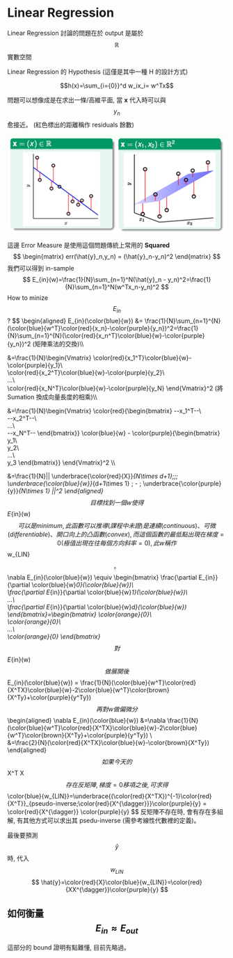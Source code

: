 # Linear Regression

Linear Regression 討論的問題在於 output 是屬於 $$\mathbb{R}$$ 實數空間

Linear Regression 的 Hypothesis (這僅是其中一種 H 的設計方式)

$$h(x)=\sum_{i={0}}^d w_ix_i= w^Tx$$

問題可以想像成是在求出一條/高維平面, 當 **x** 代入時可以與 $$y_n$$ 愈接近。 (紅色標出的距離稱作 residuals 餘數)

![](illustrationLR.jpg)

這邊 Error Measure 是使用這個問題傳統上常用的 **Squared**
$$
\begin{matrix}
err(\hat{y}_n,y_n) = (\hat{y}_n-y_n)^2
\end{matrix}
$$
我們可以得到 in-sample
$$
E_{in}(w)=\frac{1}{N}\sum_{n=1}^N(\hat{y}_n - y_n)^2=\frac{1}{N}\sum_{n=1}^N(w^Tx_n-y_n)^2
$$
How to minize $$E_{in}$$?
$$
\begin{aligned}
E_{in}(\color{blue}{w}) &= \frac{1}{N}\sum_{n=1}^{N}(\color{blue}{w^T}\color{red}{x_n}-\color{purple}{y_n})^2=\frac{1}{N}\sum_{n=1}^{N}(\color{red}{x_n^T}\color{blue}{w}-\color{purple}{y_n})^2 (矩陣乘法的交換)\\\

&=\frac{1}{N}\begin{Vmatrix}
\color{red}{x_1^T}\color{blue}{w}-\color{purple}{y_1}\\\
\color{red}{x_2^T}\color{blue}{w}-\color{purple}{y_2}\\\
...\\\
\color{red}{x_N^T}\color{blue}{w}-\color{purple}{y_N}
\end{Vmatrix}^2 (將 Sumation 換成向量長度的相乘)\\\

&=\frac{1}{N}\begin{Vmatrix}
\color{red}{\begin{bmatrix}
--x_1^T--\\\
--x_2^T--\\\
...\\\
--x_N^T--
\end{bmatrix}}
\color{blue}{w} -
\color{purple}{\begin{bmatrix}
y_1\\\
y_2\\\
...\\\
y_3
\end{bmatrix}}
\end{Vmatrix}^2 \\\

&=\frac{1}{N}||
\underbrace{\color{red}{X}}_{N\times d+1}\;\;\;
\underbrace{\color{blue}{w}}_{d+1\times 1} \; - \;
\underbrace{\color{purple}{y}}_{N\times 1}
||^2
\end{aligned}
$$
目標找到一個 w 使得 $$E_{in}(w)$$ 可以是 minimum, 此函數可以推導 (課程中未證) 是連續(continuous)、可微(differentiable)、開口向上的凸函數(convex), 而這個函數的最低點出現在梯度 = 0 (極值出現在往每個方向斜率 = 0), 此 w 稱作 $$w_{LIN}$$。
$$
\nabla E_{in}(\color{blue}{w}) \equiv
\begin{bmatrix}
\frac{\partial E_{in}}{\partial \color{blue}{w}_0}(\color{blue}{w})\\\
\frac{\partial E_{in}}{\partial \color{blue}{w}_1}(\color{blue}{w})\\\
...\\\
\frac{\partial E_{in}}{\partial \color{blue}{w}_d}(\color{blue}{w})
\end{bmatrix}=\begin{bmatrix}
\color{orange}{0}\\\
\color{orange}{0}\\\
...\\\
\color{orange}{0}
\end{bmatrix}
$$
對 $$E_{in}(w)$$ 做展開後
$$
E_{in}(\color{blue}{w}) = \frac{1}{N}(\color{blue}{w^T}\color{red}{X^TX}\color{blue}{w}-2\color{blue}{w^T}\color{brown}{X^Ty}+\color{purple}{y^Ty})
$$
再對 w 做偏微分
$$
\begin{aligned}
\nabla E_{in}(\color{blue}{w}) &=\nabla \frac{1}{N}(\color{blue}{w^T}\color{red}{X^TX}\color{blue}{w}-2\color{blue}{w^T}\color{brown}{X^Ty}+\color{purple}{y^Ty}) \\\
&=\frac{2}{N}(\color{red}{X^TX}\color{blue}{w}-\color{brown}{X^Ty})
\end{aligned}
$$
如果今天的 $$X^T X$$ 存在反矩陣, 梯度 = 0 移項之後, 可求得
$$
\color{blue}{w_{LIN}}=\underbrace{(\color{red}{X^TX})^{-1}\color{red}{X^T}}_{pseudo-inverse\;\color{red}{X^{\dagger}}}\color{purple}{y} = \color{red}{X^{\dagger}} \color{purple}{y}
$$
反矩陣不存在時, 會有存在多組解, 有其他方式可以求出其 psedu-inverse (需參考線性代數裡的定義)。

最後要預測 $$\hat{y}$$ 時, 代入 $$w_{LIN}$$
$$
\hat{y}=\color{red}{X}\color{blue}{w_{LIN}}=\color{red}{XX^{\dagger}}\color{purple}{y}
$$
## 如何衡量 $$E_{in} \approx E_{out}$$
這部分的 bound 證明有點難懂, 目前先略過。
